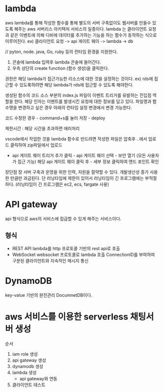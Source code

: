 # lambda 
aws lambda를 통해 작성한 함수를 통해 별도의 서버 구축없이도 웹서버를 만들수 있도록 해주는 aws 서버리스 아키텍처 서비스의 일종이다.
lambda 는 클라이언트 요청과 같은 이벤트에 의해 디비에 데이터를 추가하는 기능을 하는 함수가 동작하는 식으로 이루어진다. 
ex) 클라이언트 요청 -> api 게이트 웨이 -> lambda -> db

// pyton, node. java, Go, ruby 등의 런타임 환경을 지원한다.

1. 콘솔에 lambda 입력후 lambda 콘솔에 들어간다.
2. 우측 상단의 create function (함수 생성)을 클릭한다. 

권한은 해당 lambda가 접근가능한 리소스에 대한 것을 설정하는 것이다. ex) rds에 접근할 수 있도록하려면 해당 lambda가 rds에 접근할 수 있도록 해야한다. 
 

생성된 함수의 코드 소스 부분의 index.js 파일이 이벤트 트리거를 유발하는 진입점 역할을 한다. 해당 인자는 이벤트를 발생시킨 요청에 대한 정보를 담고 있다.
파일명과 함수명을 변경하고 싶은 경우 아래의 런타임 설정 변경에서 변경 가능한다.

코드 수정한 경우 - command+s를 눌러 저장 - deploy

제한시간 : 해당 시간을 초과하면 에러처리

vscode에서 작업한 것을 lambda 함수로 만드려면 작성한 파일은 압축후 ..에서 업로드 클릭하여 zip파일에서 업로드

- api 게이트 웨이
트리거 추가 클릭 - api 게이트 웨이 선택 - 보안 열기 (모든 사용자가 접근 가능)
해당 api 게이트 웨이 클릭 후 - 세부 정보 클릭하여 앤드 포인트 확인

장단점
장
서버 구축과 운영을 위한 인력, 자원을 절약할 수 있다. 
개발생산성 증가
사용한 만큼만 과금된다.
단
러닝타임에 제한이 있어서 러닝타임이 긴 프로그램에는 부적절하다. (러닝타임이 긴 프로그램은 ec2, ecs, fargate 사용)

# API gateway
api 형식으로 aws의 서비스에 접급할 수 있게 해주는 서비스이다.
## 형식
- REST API
lambda를 http 프로토콜 기반의 rest api로 호출
- WebSocket
websocket 프로토콜로 lambda 호출
ConnectionID를 부여하여 구분된 클라이언트와 지속적인 메시지 통신



# DynamoDB
key-value 기반의 완전관리 DocumnetDB이다.

# aws 서비스를 이용한 serverless 채팅서버 생성
순서
1. iam role 생성
2. api gateway 생성
3. dynamodb 생성
4. lambda 생성
    - api gateway와 연동
5. 클라이언트 테스트
